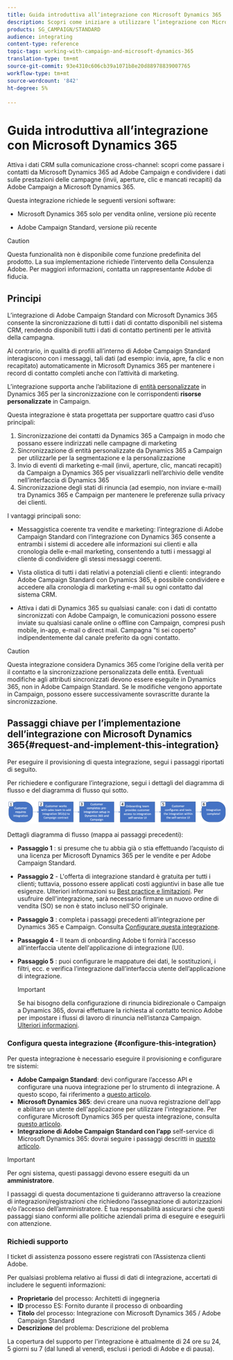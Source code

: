 ```yaml
---
title: Guida introduttiva all’integrazione con Microsoft Dynamics 365
description: Scopri come iniziare a utilizzare l’integrazione con Microsoft Dynamics 365
products: SG_CAMPAIGN/STANDARD
audience: integrating
content-type: reference
topic-tags: working-with-campaign-and-microsoft-dynamics-365
translation-type: tm+mt
source-git-commit: 93e4310c606cb39a1071b8e20d88978839007765
workflow-type: tm+mt
source-wordcount: '842'
ht-degree: 5%

---
```



# Guida introduttiva all’integrazione con Microsoft Dynamics 365

Attiva i dati CRM sulla comunicazione cross-channel: scopri come passare i contatti da Microsoft Dynamics 365 ad Adobe Campaign e condividere i dati sulle prestazioni delle campagne (invii, aperture, clic e mancati recapiti) da Adobe Campaign a Microsoft Dynamics 365.

Questa integrazione richiede le seguenti versioni software:

* Microsoft Dynamics 365 solo per vendita online, versione più recente

* Adobe Campaign Standard, versione più recente

>[!CAUTION]
>
>Questa funzionalità non è disponibile come funzione predefinita del prodotto. La sua implementazione richiede l’intervento della Consulenza Adobe. Per maggiori informazioni, contatta un rappresentante Adobe di fiducia.


## Principi

L’integrazione di Adobe Campaign Standard con Microsoft Dynamics 365 consente la sincronizzazione di tutti i dati di contatto disponibili nel sistema CRM, rendendo disponibili tutti i dati di contatto pertinenti per le attività della campagna.

Al contrario, in qualità di profili all’interno di Adobe Campaign Standard interagiscono con i messaggi, tali dati (ad esempio: invia, apre, fa clic e non recapitato) automaticamente in Microsoft Dynamics 365 per mantenere i record di contatto completi anche con l’attività di marketing.

L’integrazione supporta anche l’abilitazione di [entità personalizzate](../../integrating/using/d365-acs-self-service-app-settings.md) in Dynamics 365 per la sincronizzazione con le corrispondenti **risorse personalizzate** in Campaign.

Questa integrazione è stata progettata per supportare quattro casi d’uso principali:

1. Sincronizzazione dei contatti da Dynamics 365 a Campaign in modo che possano essere indirizzati nelle campagne di marketing
1. Sincronizzazione di entità personalizzate da Dynamics 365 a Campaign per utilizzarle per la segmentazione e la personalizzazione
1. Invio di eventi di marketing e-mail (invii, aperture, clic, mancati recapiti) da Campaign a Dynamics 365 per visualizzarli nell’archivio delle vendite nell’interfaccia di Dynamics 365
1. Sincronizzazione degli stati di rinuncia (ad esempio, non inviare e-mail) tra Dynamics 365 e Campaign per mantenere le preferenze sulla privacy dei clienti.

I vantaggi principali sono:

* Messaggistica coerente tra vendite e marketing: l’integrazione di Adobe Campaign Standard con l’integrazione con Dynamics 365 consente a entrambi i sistemi di accedere alle informazioni sui clienti e alla cronologia delle e-mail marketing, consentendo a tutti i messaggi al cliente di condividere gli stessi messaggi coerenti.

* Vista olistica di tutti i dati relativi a potenziali clienti e clienti: integrando Adobe Campaign Standard con Dynamics 365, è possibile condividere e accedere alla cronologia di marketing e-mail su ogni contatto dal sistema CRM.

* Attiva i dati di Dynamics 365 su qualsiasi canale: con i dati di contatto sincronizzati con Adobe Campaign, le comunicazioni possono essere inviate su qualsiasi canale online o offline con Campaign, compresi push mobile, in-app, e-mail o direct mail. Campagna &quot;ti sei coperto&quot; indipendentemente dal canale preferito da ogni contatto.

>[!CAUTION]
>
>Questa integrazione considera Dynamics 365 come l’origine della verità per il contatto e la sincronizzazione personalizzata delle entità.  Eventuali modifiche agli attributi sincronizzati devono essere eseguite in Dynamics 365, non in Adobe Campaign Standard.  Se le modifiche vengono apportate in Campaign, possono essere successivamente sovrascritte durante la sincronizzazione.


## Passaggi chiave per l’implementazione dell’integrazione con Microsoft Dynamics 365{#request-and-implement-this-integration}

Per eseguire il provisioning di questa integrazione, segui i passaggi riportati di seguito.

Per richiedere e configurare l’integrazione, segui i dettagli del diagramma di flusso e del diagramma di flusso qui sotto.

![](assets/provisioning-wf.png)

Dettagli diagramma di flusso (mappa ai passaggi precedenti):

* **Passaggio 1** : si presume che tu abbia già o stia effettuando l’acquisto di una licenza per Microsoft Dynamics 365 per le vendite e per Adobe Campaign Standard.
* **Passaggio 2**  - L&#39;offerta di integrazione standard è gratuita per tutti i clienti; tuttavia, possono essere applicati costi aggiuntivi in base alle tue esigenze. Ulteriori informazioni su [Best practice e limitazioni](../../integrating/using/d365-acs-notices-and-recommendations.md). Per usufruire dell&#39;integrazione, sarà necessario firmare un nuovo ordine di vendita (SO) se non è stato incluso nell&#39;SO originale.
* **Passaggio 3** : completa i passaggi precedenti all’integrazione per Dynamics 365 e Campaign. Consulta [Configurare questa integrazione](#configure-this-integration).
* **Passaggio 4**  - Il team di onboarding Adobe ti fornirà l&#39;accesso all&#39;interfaccia utente dell&#39;applicazione di integrazione (UI).
* **Passaggio 5** : puoi configurare le mappature dei dati, le sostituzioni, i filtri, ecc. e verifica l’integrazione dall’interfaccia utente dell’applicazione di integrazione.

   >[!IMPORTANT]
   >
   > Se hai bisogno della configurazione di rinuncia bidirezionale o Campaign a Dynamics 365, dovrai effettuare la richiesta al contatto tecnico Adobe per impostare i flussi di lavoro di rinuncia nell’istanza Campaign. [Ulteriori informazioni](../../integrating/using/d365-acs-notices-and-recommendations.md#opt-out).

### Configura questa integrazione {#configure-this-integration}

Per questa integrazione è necessario eseguire il provisioning e configurare tre sistemi:

* **Adobe Campaign Standard**: devi configurare l’accesso API e configurare una nuova integrazione per lo strumento di integrazione. A questo scopo, fai riferimento a [questo articolo](../../integrating/using/d365-acs-configure-adobe-io.md).
* **Microsoft Dynamics 365**: devi creare una nuova registrazione dell&#39;app e abilitare un utente dell&#39;applicazione per utilizzare l&#39;integrazione.  Per configurare Microsoft Dynamics 365 per questa integrazione, consulta [questo articolo](../../integrating/using/d365-acs-configure-d365.md).
* **Integrazione di Adobe Campaign Standard con l’app** self-service di Microsoft Dynamics 365: dovrai seguire i passaggi descritti in  [questo articolo](../../integrating/using/d365-acs-self-service-app-control-access.md).

>[!IMPORTANT]
>
>Per ogni sistema, questi passaggi devono essere eseguiti da un **amministratore**.
>
>I passaggi di questa documentazione ti guideranno attraverso la creazione di integrazioni/registrazioni che richiedono l’assegnazione di autorizzazioni e/o l’accesso dell’amministratore.  È tua responsabilità assicurarsi che questi passaggi siano conformi alle politiche aziendali prima di eseguire e eseguirli con attenzione.


### Richiedi supporto

I ticket di assistenza possono essere registrati con l’Assistenza clienti Adobe.

Per qualsiasi problema relativo ai flussi di dati di integrazione, accertati di includere le seguenti informazioni:

* **Proprietario** del processo: Architetti di ingegneria
* **ID** processo ES: Fornito durante il processo di onboarding
* **Titolo** del processo: Integrazione con Microsoft Dynamics 365 / Adobe Campaign Standard
* **Descrizione** del problema: Descrizione del problema

La copertura del supporto per l&#39;integrazione è attualmente di 24 ore su 24, 5 giorni su 7 (dal lunedì al venerdì, esclusi i periodi di Adobe e di pausa).
